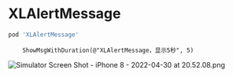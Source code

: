 # XLAlertMessage

```ruby
pod 'XLAlertMessage'
```

```
    ShowMsgWithDuration(@"XLAlertMessage，显示5秒", 5)
```

![Simulator Screen Shot - iPhone 8 - 2022-04-30 at 20.52.08.png](https://s2.loli.net/2022/04/30/uwEeh7dibJ5Q3Op.png)
